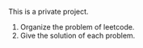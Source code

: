 This is a private project.

1. Organize the problem of leetcode.
2. Give the solution of each problem.
